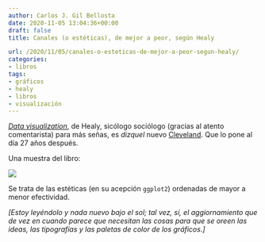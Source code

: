 ```yaml
---
author: Carlos J. Gil Bellosta
date: 2020-11-05 13:04:36+00:00
draft: false
title: Canales (o estéticas), de mejor a peor, según Healy

url: /2020/11/05/canales-o-esteticas-de-mejor-a-peor-segun-healy/
categories:
- libros
tags:
- gráficos
- healy
- libros
- visualización
---
```





_[Data visualization](https://www.goodreads.com/book/show/39964443-data-visualization)_, de Healy, sicólogo sociólogo (gracias al atento comentarista) para más señas, es _dizquel_ nuevo [Cleveland](https://www.goodreads.com/book/show/18611.Visualizing_Data). Que lo pone al día 27 años después.







Una muestra del libro:







![](/wp-uploads/2020/11/Screenshot-from-2020-11-03-19-00-57.png)








Se trata de las estéticas (en su acepción `ggplot2`) ordenadas de mayor a menor efectividad.







_[Estoy leyéndolo y nada nuevo bajo el sol; tal vez, sí, el aggiornamiento que de vez en cuando parece que necesitan las cosas para que se oreen las ideas, las tipografías y las paletas de color de los gráficos.]_



